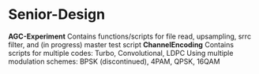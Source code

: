 # Senior-Design
<b>AGC-Experiment</b></n>
Contains functions/scripts for file read, upsampling, srrc filter, and (in progress) master test script
</n></n>
<b>ChannelEncoding</b>
Contains scripts for multiple codes: Turbo, Convolutional, LDPC </n>
Using multiple modulation schemes: BPSK (discontinued), 4PAM, QPSK, 16QAM



    
